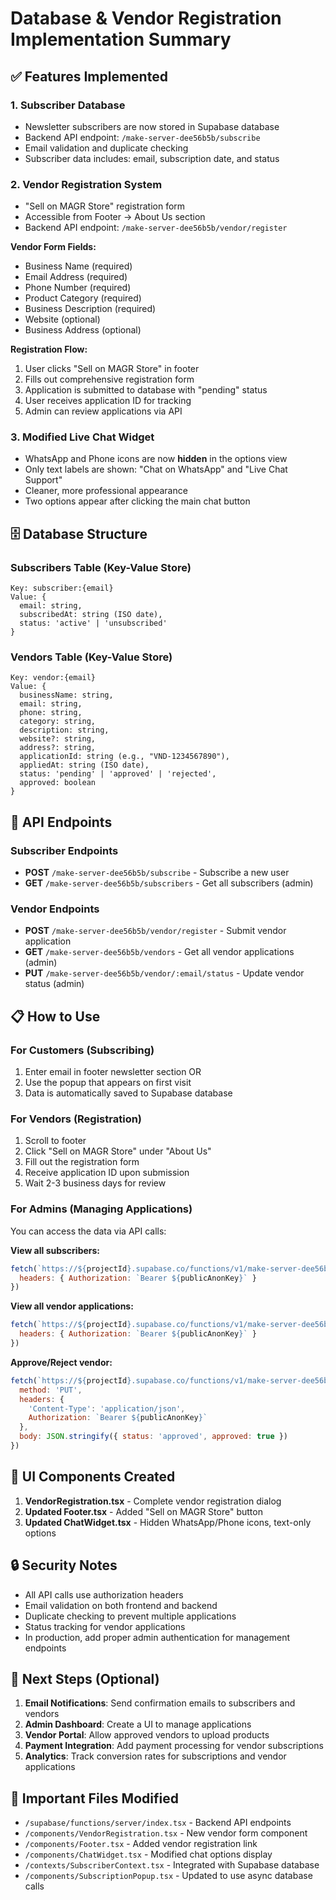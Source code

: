 # Database & Vendor Registration Implementation Summary

## ✅ Features Implemented

### 1. **Subscriber Database**
- Newsletter subscribers are now stored in Supabase database
- Backend API endpoint: `/make-server-dee56b5b/subscribe`
- Email validation and duplicate checking
- Subscriber data includes: email, subscription date, and status

### 2. **Vendor Registration System**
- "Sell on MAGR Store" registration form
- Accessible from Footer → About Us section
- Backend API endpoint: `/make-server-dee56b5b/vendor/register`

**Vendor Form Fields:**
- Business Name (required)
- Email Address (required)
- Phone Number (required)
- Product Category (required)
- Business Description (required)
- Website (optional)
- Business Address (optional)

**Registration Flow:**
1. User clicks "Sell on MAGR Store" in footer
2. Fills out comprehensive registration form
3. Application is submitted to database with "pending" status
4. User receives application ID for tracking
5. Admin can review applications via API

### 3. **Modified Live Chat Widget**
- WhatsApp and Phone icons are now **hidden** in the options view
- Only text labels are shown: "Chat on WhatsApp" and "Live Chat Support"
- Cleaner, more professional appearance
- Two options appear after clicking the main chat button

## 🗄️ Database Structure

### Subscribers Table (Key-Value Store)
```
Key: subscriber:{email}
Value: {
  email: string,
  subscribedAt: string (ISO date),
  status: 'active' | 'unsubscribed'
}
```

### Vendors Table (Key-Value Store)
```
Key: vendor:{email}
Value: {
  businessName: string,
  email: string,
  phone: string,
  category: string,
  description: string,
  website?: string,
  address?: string,
  applicationId: string (e.g., "VND-1234567890"),
  appliedAt: string (ISO date),
  status: 'pending' | 'approved' | 'rejected',
  approved: boolean
}
```

## 🔌 API Endpoints

### Subscriber Endpoints
- **POST** `/make-server-dee56b5b/subscribe` - Subscribe a new user
- **GET** `/make-server-dee56b5b/subscribers` - Get all subscribers (admin)

### Vendor Endpoints
- **POST** `/make-server-dee56b5b/vendor/register` - Submit vendor application
- **GET** `/make-server-dee56b5b/vendors` - Get all vendor applications (admin)
- **PUT** `/make-server-dee56b5b/vendor/:email/status` - Update vendor status (admin)

## 📋 How to Use

### For Customers (Subscribing)
1. Enter email in footer newsletter section OR
2. Use the popup that appears on first visit
3. Data is automatically saved to Supabase database

### For Vendors (Registration)
1. Scroll to footer
2. Click "Sell on MAGR Store" under "About Us"
3. Fill out the registration form
4. Receive application ID upon submission
5. Wait 2-3 business days for review

### For Admins (Managing Applications)
You can access the data via API calls:

**View all subscribers:**
```javascript
fetch(`https://${projectId}.supabase.co/functions/v1/make-server-dee56b5b/subscribers`, {
  headers: { Authorization: `Bearer ${publicAnonKey}` }
})
```

**View all vendor applications:**
```javascript
fetch(`https://${projectId}.supabase.co/functions/v1/make-server-dee56b5b/vendors`, {
  headers: { Authorization: `Bearer ${publicAnonKey}` }
})
```

**Approve/Reject vendor:**
```javascript
fetch(`https://${projectId}.supabase.co/functions/v1/make-server-dee56b5b/vendor/${email}/status`, {
  method: 'PUT',
  headers: { 
    'Content-Type': 'application/json',
    Authorization: `Bearer ${publicAnonKey}` 
  },
  body: JSON.stringify({ status: 'approved', approved: true })
})
```

## 🎨 UI Components Created

1. **VendorRegistration.tsx** - Complete vendor registration dialog
2. **Updated Footer.tsx** - Added "Sell on MAGR Store" button
3. **Updated ChatWidget.tsx** - Hidden WhatsApp/Phone icons, text-only options

## 🔒 Security Notes

- All API calls use authorization headers
- Email validation on both frontend and backend
- Duplicate checking to prevent multiple applications
- Status tracking for vendor applications
- In production, add proper admin authentication for management endpoints

## 🚀 Next Steps (Optional)

1. **Email Notifications**: Send confirmation emails to subscribers and vendors
2. **Admin Dashboard**: Create a UI to manage applications
3. **Vendor Portal**: Allow approved vendors to upload products
4. **Payment Integration**: Add payment processing for vendor subscriptions
5. **Analytics**: Track conversion rates for subscriptions and vendor applications

## 📝 Important Files Modified

- `/supabase/functions/server/index.tsx` - Backend API endpoints
- `/components/VendorRegistration.tsx` - New vendor form component
- `/components/Footer.tsx` - Added vendor registration link
- `/components/ChatWidget.tsx` - Modified chat options display
- `/contexts/SubscriberContext.tsx` - Integrated with Supabase database
- `/components/SubscriptionPopup.tsx` - Updated to use async database calls
